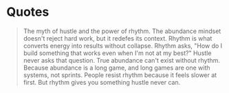 # Quotes

> The myth of hustle and the power of rhythm. The abundance mindset doesn't reject hard work, but it redefes its context. Rhythm is what converts energy into results without collapse. Rhythm asks, "How do I build something that works even when I'm not at my best?" Hustle never asks that question. True abundance can't exist without rhythm. Because abundance is a long game, and long games are one with systems, not sprints. People resist rhythm because it feels slower at first. But rhythm gives you something hustle never can.
